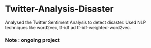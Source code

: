 # Twitter-Analysis-Disaster
Analysed the Twitter Sentiment Analysis to detect disaster. Used NLP techniques like word2vec, tf-idf ad tf-idf-weighted-word2vec. 
### Note : ongoing project
